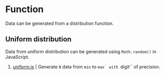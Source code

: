 # Function
Data can be generated from a distribution function.


## Uniform distribution
Data from uniform distribution can be generated using ``Math.random()`` in JavaScript.

1. [uniform.js](uniform.js) | Generate ``N`` data from ``min`` to ``max` with ``digit`` of precision.